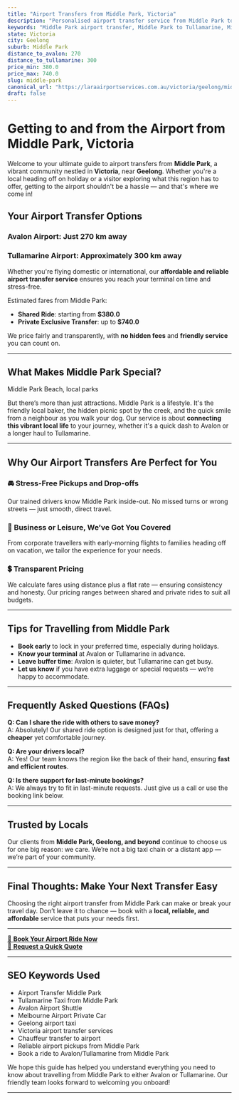 ```yaml
---
title: "Airport Transfers from Middle Park, Victoria"
description: "Personalised airport transfer service from Middle Park to Avalon and Tullamarine airports. Enjoy a smooth, affordable ride with us!"
keywords: "Middle Park airport transfer, Middle Park to Tullamarine, Middle Park to Avalon, airport taxi Middle Park, private airport transfer Middle Park, shared ride Middle Park, Middle Park transfers, airport shuttle Middle Park, book Middle Park airport taxi, affordable Middle Park airport transfer, Middle Park airport transfer service, airport transfer Geelong, airport transfer Melbourne, Melbourne airport taxi, airport transfers Victoria, Tullamarine airport shuttle, Avalon airport transfers, Melbourne private transfer, airport transport services Melbourne"
state: Victoria
city: Geelong
suburb: Middle Park
distance_to_avalon: 270
distance_to_tullamarine: 300
price_min: 380.0
price_max: 740.0
slug: middle-park
canonical_url: "https://laraairportservices.com.au/victoria/geelong/middle-park/"
draft: false
---
```


# Getting to and from the Airport from Middle Park, Victoria

Welcome to your ultimate guide to airport transfers from **Middle Park**, a vibrant community nestled in **Victoria**, near **Geelong**. Whether you're a local heading off on holiday or a visitor exploring what this region has to offer, getting to the airport shouldn't be a hassle — and that's where we come in!

## Your Airport Transfer Options

### Avalon Airport: Just 270 km away  
### Tullamarine Airport: Approximately 300 km away

Whether you're flying domestic or international, our **affordable and reliable airport transfer service** ensures you reach your terminal on time and stress-free.

Estimated fares from Middle Park:
- **Shared Ride**: starting from **$380.0**
- **Private Exclusive Transfer**: up to **$740.0**

We price fairly and transparently, with **no hidden fees** and **friendly service** you can count on.

---

## What Makes Middle Park Special?

Middle Park Beach, local parks

But there’s more than just attractions. Middle Park is a lifestyle. It's the friendly local baker, the hidden picnic spot by the creek, and the quick smile from a neighbour as you walk your dog. Our service is about **connecting this vibrant local life** to your journey, whether it's a quick dash to Avalon or a longer haul to Tullamarine.

---

## Why Our Airport Transfers Are Perfect for You

### 🚘 Stress-Free Pickups and Drop-offs
Our trained drivers know Middle Park inside-out. No missed turns or wrong streets — just smooth, direct travel.

### 💼 Business or Leisure, We’ve Got You Covered
From corporate travellers with early-morning flights to families heading off on vacation, we tailor the experience for your needs.

### 💲 Transparent Pricing
We calculate fares using distance plus a flat rate — ensuring consistency and honesty. Our pricing ranges between shared and private rides to suit all budgets.

---

## Tips for Travelling from Middle Park

- **Book early** to lock in your preferred time, especially during holidays.
- **Know your terminal** at Avalon or Tullamarine in advance.
- **Leave buffer time**: Avalon is quieter, but Tullamarine can get busy.
- **Let us know** if you have extra luggage or special requests — we’re happy to accommodate.

---

## Frequently Asked Questions (FAQs)

**Q: Can I share the ride with others to save money?**  
A: Absolutely! Our shared ride option is designed just for that, offering a **cheaper** yet comfortable journey.

**Q: Are your drivers local?**  
A: Yes! Our team knows the region like the back of their hand, ensuring **fast and efficient routes**.

**Q: Is there support for last-minute bookings?**  
A: We always try to fit in last-minute requests. Just give us a call or use the booking link below.

---

## Trusted by Locals

Our clients from **Middle Park, Geelong, and beyond** continue to choose us for one big reason: we care. We’re not a big taxi chain or a distant app — we’re part of your community.

---

## Final Thoughts: Make Your Next Transfer Easy

Choosing the right airport transfer from Middle Park can make or break your travel day. Don’t leave it to chance — book with a **local, reliable, and affordable** service that puts your needs first.

---

[📅 **Book Your Airport Ride Now**](https://laraairportservices.square.site/s/appointments)  
[📧 **Request a Quick Quote**](https://laraairportservices.square.site/contact-us)

---

## SEO Keywords Used
- Airport Transfer Middle Park
- Tullamarine Taxi from Middle Park
- Avalon Airport Shuttle
- Melbourne Airport Private Car
- Geelong airport taxi
- Victoria airport transfer services
- Chauffeur transfer to airport
- Reliable airport pickups from Middle Park
- Book a ride to Avalon/Tullamarine from Middle Park

We hope this guide has helped you understand everything you need to know about travelling from Middle Park to either Avalon or Tullamarine. Our friendly team looks forward to welcoming you onboard!

---
